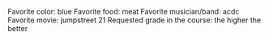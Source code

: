 Favorite color: blue
Favorite food: meat
Favorite musician/band: acdc
Favorite movie: jumpstreet 21
Requested grade in the course: the higher the better
